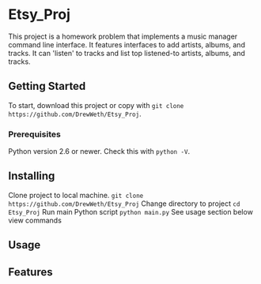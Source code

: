 # Etsy_Proj
This project is a homework problem that implements a music manager command line interface. It features interfaces to add artists, albums, and tracks. It can 'listen' to tracks and list top listened-to artists, albums, and tracks.

## Getting Started
To start, download this project or copy with `git clone https://github.com/DrewWeth/Etsy_Proj`.

### Prerequisites
Python version 2.6 or newer. Check this with `python -V`.

## Installing
Clone project to local machine.
`git clone https://github.com/DrewWeth/Etsy_Proj`
Change directory to project
`cd Etsy_Proj`
Run main Python script
`python main.py`
See usage section below view commands

## Usage

## Features


